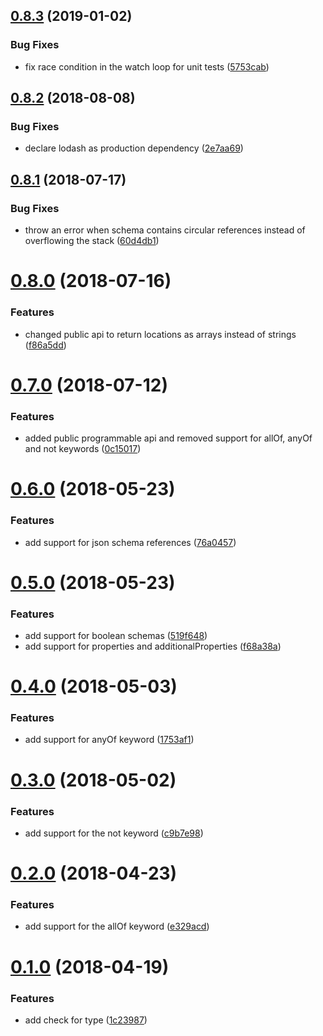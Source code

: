<a name="0.8.3"></a>
## [0.8.3](https://bitbucket.org/atlassian/json-schema-diff/compare/0.8.2...0.8.3) (2019-01-02)


### Bug Fixes

* fix race condition in the watch loop for unit tests ([5753cab](https://bitbucket.org/atlassian/json-schema-diff/commits/5753cab))



<a name="0.8.2"></a>
## [0.8.2](https://bitbucket.org/atlassian/json-schema-diff/compare/0.8.1...0.8.2) (2018-08-08)


### Bug Fixes

* declare lodash as production dependency ([2e7aa69](https://bitbucket.org/atlassian/json-schema-diff/commits/2e7aa69))



<a name="0.8.1"></a>
## [0.8.1](https://bitbucket.org/atlassian/json-schema-diff/compare/0.8.0...0.8.1) (2018-07-17)


### Bug Fixes

* throw an error when schema contains circular references instead of overflowing the stack ([60d4db1](https://bitbucket.org/atlassian/json-schema-diff/commits/60d4db1))



<a name="0.8.0"></a>
# [0.8.0](https://bitbucket.org/atlassian/json-schema-diff/compare/0.7.0...0.8.0) (2018-07-16)


### Features

* changed public api to return locations as arrays instead of strings ([f86a5dd](https://bitbucket.org/atlassian/json-schema-diff/commits/f86a5dd))



<a name="0.7.0"></a>
# [0.7.0](https://bitbucket.org/atlassian/json-schema-diff/compare/0.6.0...0.7.0) (2018-07-12)


### Features

* added public programmable api and removed support for allOf, anyOf and not keywords ([0c15017](https://bitbucket.org/atlassian/json-schema-diff/commits/0c15017))



<a name="0.6.0"></a>
# [0.6.0](https://bitbucket.org/atlassian/json-schema-diff/compare/0.5.0...0.6.0) (2018-05-23)


### Features

* add support for json schema references ([76a0457](https://bitbucket.org/atlassian/json-schema-diff/commits/76a0457))



<a name="0.5.0"></a>
# [0.5.0](https://bitbucket.org/atlassian/json-schema-diff/compare/0.4.0...0.5.0) (2018-05-23)


### Features

* add support for boolean schemas ([519f648](https://bitbucket.org/atlassian/json-schema-diff/commits/519f648))
* add support for properties and additionalProperties ([f68a38a](https://bitbucket.org/atlassian/json-schema-diff/commits/f68a38a))



<a name="0.4.0"></a>
# [0.4.0](https://bitbucket.org/atlassian/json-schema-diff/compare/0.3.0...0.4.0) (2018-05-03)


### Features

* add support for anyOf keyword ([1753af1](https://bitbucket.org/atlassian/json-schema-diff/commits/1753af1))



<a name="0.3.0"></a>
# [0.3.0](https://bitbucket.org/atlassian/json-schema-diff/compare/0.2.0...0.3.0) (2018-05-02)


### Features

* add support for the not keyword ([c9b7e98](https://bitbucket.org/atlassian/json-schema-diff/commits/c9b7e98))



<a name="0.2.0"></a>
# [0.2.0](https://bitbucket.org/atlassian/json-schema-diff/compare/0.1.0...0.2.0) (2018-04-23)


### Features

* add support for the allOf keyword ([e329acd](https://bitbucket.org/atlassian/json-schema-diff/commits/e329acd))



<a name="0.1.0"></a>
# [0.1.0](https://bitbucket.org/atlassian/json-schema-diff/compare/0.0.1...0.1.0) (2018-04-19)


### Features

* add check for type ([1c23987](https://bitbucket.org/atlassian/json-schema-diff/commits/1c23987))



